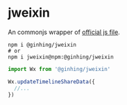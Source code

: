 jweixin
======

An commonjs wrapper of [official js file](https://mp.weixin.qq.com/wiki?t=resource/res_main&id=mp1421141115).



```shell
npm i @ginhing/jweixin
# or 
npm i jweixin@npm:@ginhing/jweixin
```

```js
import Wx from '@ginhing/jweixin'

Wx.updateTimelineShareData({
  //...
})
```

